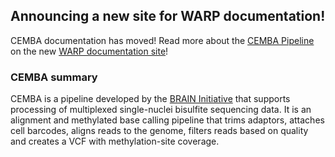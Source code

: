 ## Announcing a new site for WARP documentation!

CEMBA documentation has moved! Read more about the [CEMBA Pipeline](https://broadinstitute.github.io/warp/docs/Pipelines/CEMBA_MethylC_Seq_Pipeline/README) on the new [WARP documentation site](https://broadinstitute.github.io/warp/)!

### CEMBA summary

CEMBA is a pipeline developed by the [BRAIN Initiative](https://braininitiative.nih.gov/) that supports processing of multiplexed single-nuclei bisulfite sequencing data. It is an alignment and methylated base calling pipeline that trims adaptors, attaches cell barcodes, aligns reads to the genome, filters reads based on quality and creates a VCF with methylation-site coverage. 